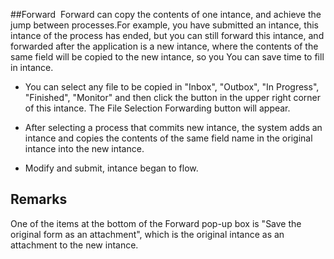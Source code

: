 ##Forward 
  Forward can copy the contents of one intance, and achieve the jump between processes.For example, you have submitted an intance, this intance of the process has ended, but you can still forward this intance, and forwarded after the application is a new intance, where the contents of the same field will be copied to the new intance, so you You can save time to fill in intance.
  
 - You can select any file to be copied in "Inbox", "Outbox", "In Progress", "Finished", "Monitor" and then click the button in the upper right corner of this intance. The File Selection Forwarding button will appear.
 
 - After selecting a process that commits new intance, the system adds an intance and copies the contents of the same field name in the original intance into the new intance.
 
 - Modify and submit, intance began to flow.
 ## Remarks
 One of the items at the bottom of the Forward pop-up box is "Save the original form as an attachment", which is the original intance as an attachment to the new intance.
